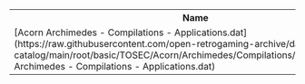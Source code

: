 <table>
<tr><th>Name</th><th>Size</th></tr>
<tr><td>[Acorn Archimedes - Compilations - Applications.dat](https://raw.githubusercontent.com/open-retrogaming-archive/dat-catalog/main/root/basic/TOSEC/Acorn/Archimedes/Compilations/Applications/Acorn Archimedes - Compilations - Applications.dat)</td><td>4582</td></tr>
</table>
